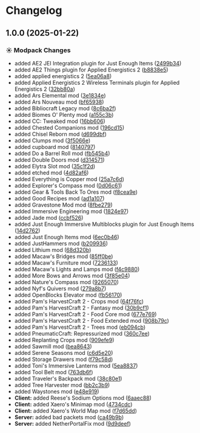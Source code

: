 # Changelog

## 1.0.0 (2025-01-22)


### ☀ Modpack Changes

* added AE2 JEI Integration plugin for Just Enough Items ([2499b34](https://github.com/JaronZ/asdhell/commit/2499b34f2c86bcf40752a648bc7e53dc234d7aa7))
* added AE2 Things plugin for Applied Energistics 2 ([b8838e5](https://github.com/JaronZ/asdhell/commit/b8838e5655bb2de419fba14b40e1267e26438c09))
* added applied energistics 2 ([5ea06a8](https://github.com/JaronZ/asdhell/commit/5ea06a89e87b4b71f641d3cf2cdb765d9d845e7e))
* added Applied Energistics 2 Wireless Terminals plugin for Applied Energistics 2 ([32bb80a](https://github.com/JaronZ/asdhell/commit/32bb80a51a792c12332d86a07c9df7d5ad5c8d2d))
* added Ars Elemental mod ([3e1834e](https://github.com/JaronZ/asdhell/commit/3e1834ee70aa38f55c046b1c4f0a18ee1e7a787e))
* added Ars Nouveau mod ([bf65938](https://github.com/JaronZ/asdhell/commit/bf65938da162b06f6112e230927288a877182798))
* added Bibliocraft Legacy mod ([8c6ba2f](https://github.com/JaronZ/asdhell/commit/8c6ba2f70dc92162e7217b23ca69040f30666827))
* added Biomes O' Plenty mod ([a155c3b](https://github.com/JaronZ/asdhell/commit/a155c3ba09c9e3623102313f42e0e6aafb66d4cb))
* added CC: Tweaked mod ([16bb606](https://github.com/JaronZ/asdhell/commit/16bb6064b1895a7248c32742ac30eba3ab22af4d))
* added Chested Companions mod ([196cd15](https://github.com/JaronZ/asdhell/commit/196cd15f993530e015578266148c344218e750be))
* added Chisel Reborn mod ([d699dbf](https://github.com/JaronZ/asdhell/commit/d699dbffa4f653d1cf77d5f732fe9a3117ac99dc))
* added Clumps mod ([3f5066e](https://github.com/JaronZ/asdhell/commit/3f5066e4d716846a421fbc9c292c03cca4da3b44))
* added cupboard mod ([8140797](https://github.com/JaronZ/asdhell/commit/8140797afd1e245f74ca82f2aa32cc381864186b))
* added Do a Barrel Roll mod ([fb545b4](https://github.com/JaronZ/asdhell/commit/fb545b43b8a286cc4ef33af9a4731d38e1e0963e))
* added Double Doors mod ([d314571](https://github.com/JaronZ/asdhell/commit/d31457198aafc98fe579603f9dc69dcd23d199a5))
* added Elytra Slot mod ([35c1f2d](https://github.com/JaronZ/asdhell/commit/35c1f2d8e2826bb93bef895f1c9169237f9de3b9))
* added etched mod ([4d82af6](https://github.com/JaronZ/asdhell/commit/4d82af6e9bf8fcd15522a25d8b4b5353a37a4013))
* added Everything is Copper mod ([25a7c6d](https://github.com/JaronZ/asdhell/commit/25a7c6d9786fa8f0f7cfa23541d95f86ffb63f67))
* added Explorer's Compass mod ([0d06c61](https://github.com/JaronZ/asdhell/commit/0d06c61fb204b4c81463c072885caddb013f19cb))
* added Gear & Tools Back To Ores mod ([f8cea9e](https://github.com/JaronZ/asdhell/commit/f8cea9eefafb6b54de6492284dec19b6b9b1212f))
* added Good Recipes mod ([ad1a107](https://github.com/JaronZ/asdhell/commit/ad1a107ec367e34b1b89feba7d7cec361f521d85))
* added Gravestone Mod mod ([8fbe279](https://github.com/JaronZ/asdhell/commit/8fbe279180bd603d5323eb3ebaeb44eda3be728b))
* added Immersive Engineering mod ([1824e97](https://github.com/JaronZ/asdhell/commit/1824e97f8413e2e1dedd56d35d171ffb61468465))
* added Jade mod ([ccbf526](https://github.com/JaronZ/asdhell/commit/ccbf526e6dc7a6b6f5572d8c2a5679266a7dcaf5))
* added Just Enough Immersive Multiblocks plugin for Just Enough Items ([14d2762](https://github.com/JaronZ/asdhell/commit/14d2762162e23db570aad44594e6eb18eab117b3))
* added Just Enough Items mod ([6ec0b46](https://github.com/JaronZ/asdhell/commit/6ec0b464b57b3aac2dccde9451edff3fe7bcd3f3))
* added JustHammers mod ([b209936](https://github.com/JaronZ/asdhell/commit/b209936335f0976756f34c5cf9714bc77bfe6e5b))
* added Lithium mod ([68d320b](https://github.com/JaronZ/asdhell/commit/68d320b1056baef11fcfb9b44789fdd7b4c8e7d7))
* added Macaw's Bridges mod ([85ff0be](https://github.com/JaronZ/asdhell/commit/85ff0bede054197f05cbd08ffed108cbd35f645e))
* added Macaw's Furniture mod ([7236133](https://github.com/JaronZ/asdhell/commit/723613311b24f7a3832c351f33ee1826b4f6db15))
* added Macaw's Lights and Lamps mod ([f4c9880](https://github.com/JaronZ/asdhell/commit/f4c98808c3e1e505454b5dc1adc73204f9c1b9c0))
* added More Bows and Arrows mod ([3f85e04](https://github.com/JaronZ/asdhell/commit/3f85e0471b52881fc25345a49c83b38371cb1be9))
* added Nature's Compass mod ([9265070](https://github.com/JaronZ/asdhell/commit/9265070772708caf5f07a4e4d308eea88a4cf28c))
* added Nyf's Quivers mod ([279a8b7](https://github.com/JaronZ/asdhell/commit/279a8b7a611eaec5d91551e6de76eb8291556dbf))
* added OpenBlocks Elevator mod ([fb56170](https://github.com/JaronZ/asdhell/commit/fb561705b451cf67c547b8c63a690e8e48825997))
* added Pam's HarvestCraft 2 - Crops mod ([64f76fc](https://github.com/JaronZ/asdhell/commit/64f76fc0eea9b7746b517b8bd9a33e7d11f59973))
* added Pam's HarvestCraft 2 - Fantasy mod ([30b9cf1](https://github.com/JaronZ/asdhell/commit/30b9cf1bec8ddf466dc74e33e1f52c494ee2e3eb))
* added Pam's HarvestCraft 2 - Food Core mod ([677e769](https://github.com/JaronZ/asdhell/commit/677e769ecd9195ccac451f55273543314e6d81cc))
* added Pam's HarvestCraft 2 - Food Extended mod ([908b79c](https://github.com/JaronZ/asdhell/commit/908b79c54d3df7e92ec56e1dea99484b032288a6))
* added Pam's HarvestCraft 2 - Trees mod ([eb094cb](https://github.com/JaronZ/asdhell/commit/eb094cb272f9beb9f090d3b2a73c0d8819498763))
* added PneumaticCraft: Repressurized mod ([360c7ee](https://github.com/JaronZ/asdhell/commit/360c7ee3189c196b89f0e3e799c4706d5366fc5f))
* added Replanting Crops mod ([909efe9](https://github.com/JaronZ/asdhell/commit/909efe9863ea89046829267e262784267f86c7e4))
* added Sawmill mod ([bea8643](https://github.com/JaronZ/asdhell/commit/bea8643805da4b6e3fee216346856f4aeae55d61))
* added Serene Seasons mod ([c6d5e20](https://github.com/JaronZ/asdhell/commit/c6d5e20e28979e7c8a5b06766d1a81cb30bb083c))
* added Storage Drawers mod ([f79c58d](https://github.com/JaronZ/asdhell/commit/f79c58da6e5678f88680baae576f33cca4e56bea))
* added Toni's Immersive Lanterns mod ([5ea8837](https://github.com/JaronZ/asdhell/commit/5ea8837420840eb39023d4d5a7f2f5a709b8fd43))
* added Tool Belt mod ([763db6f](https://github.com/JaronZ/asdhell/commit/763db6f29a068b620f4886276523b5515b5f1bfa))
* added Traveler's Backpack mod ([38c80e1](https://github.com/JaronZ/asdhell/commit/38c80e133b1330beb1e6cd80f3276f5e0cce1035))
* added Tree Harvester mod ([bb2c3b9](https://github.com/JaronZ/asdhell/commit/bb2c3b994b985dddb2ece669374d127ddc24d2d9))
* added Waystones mod ([e48e919](https://github.com/JaronZ/asdhell/commit/e48e919180ce32b19e625ac89083d1987df4bbc3))
* **Client:** added Reese's Sodium Options mod ([6aaec88](https://github.com/JaronZ/asdhell/commit/6aaec88c9c58dedac5f9ed0066ca31590b5dfdf8))
* **Client:** added Xaero's Minimap mod ([4734cdc](https://github.com/JaronZ/asdhell/commit/4734cdc127e2a4ffa9ca14ffddd2baaf90b5f3f6))
* **Client:** added Xaero's World Map mod ([f7d65dd](https://github.com/JaronZ/asdhell/commit/f7d65dd2755855bc5a05fa4c3928ef1c7d8d4f2b))
* **Server:** added bad packets mod ([ca49b9b](https://github.com/JaronZ/asdhell/commit/ca49b9b29bc1c7ba1bfef55e225261eca4822b06))
* **Server:** added NetherPortalFix mod ([9d9deef](https://github.com/JaronZ/asdhell/commit/9d9deef003157e29ea3b10f1b5d6e288243e29d1))
